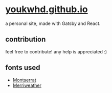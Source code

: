 # [youkwhd.github.io](https://youkwhd.github.io)

a personal site, made with Gatsby and React.

## contribution

feel free to contribute! any help is appreciated :)

## fonts used

- [Montserrat](https://github.com/JulietaUla/Montserrat)
- [Merriweather](https://github.com/SorkinType/Merriweather)
